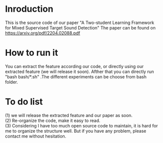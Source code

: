 # Inroduction
This is the source code of our paper "A Two-student Learning Framework for Mixed Supervised Target Sound Detection"  The paper can be found on https://arxiv.org/pdf/2204.02088.pdf <br>
# How to run it
You can extract the feature according our code, or directly using our extracted feature (we will release it soon). Afther that you can directly run "bash bash/*.sh" .The different experiments can be choose from bash folder.
# To do list
(1) we will release the extracted feature and our paper as soon. <br>
(2) Re-organize the code, make it easy to read. <br>
(3) Considering I have too much open source code to maintain, it is hard for me to organize the structure well. But if you have any problem, please contact me without hesitation.